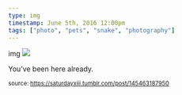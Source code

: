 ```yaml
---
type: img
timestamp: June 5th, 2016 12:00pm
tags: ["photo", "pets", "snake", "photography"]
---
```

img
<img src="https://saturdayxiii.github.io/media/145463187950.jpg"/>

You’ve been here already.
 
      
      
      
      
      
  
<small>source: https://saturdayxiii.tumblr.com/post/145463187950</small>